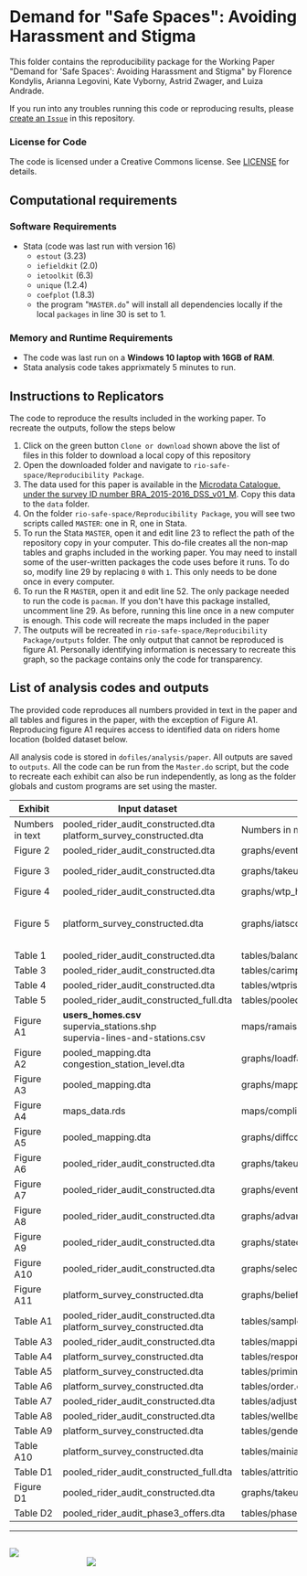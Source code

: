 # Demand for "Safe Spaces": Avoiding Harassment and Stigma

This folder contains the reproducibility package for the Working Paper "Demand for 'Safe Spaces': Avoiding Harassment and Stigma" by Florence Kondylis, Arianna Legovini, Kate Vyborny, Astrid Zwager, and Luiza Andrade.

If you run into any troubles running this code or reproducing results, please [create an `Issue`](https://github.com/worldbank/rio-safe-space/issues/new) in this repository.

### License for Code

The code is licensed under a Creative Commons license. See [LICENSE](https://github.com/worldbank/rio-safe-space/blob/master/Replication%20Package/LICENSE) for details.


Computational requirements
---------------------------

### Software Requirements

- Stata (code was last run with version 16)
  - `estout` (3.23)
  - `iefieldkit` (2.0)
  - `ietoolkit` (6.3)
  - `unique` (1.2.4)
  - `coefplot` (1.8.3)
  - the program "`MASTER.do`" will install all dependencies locally if the local `packages` in line 30 is set to 1.

### Memory and Runtime Requirements

- The code was last run on a **Windows 10 laptop with 16GB of RAM**. 
- Stata analysis code takes apprixmately 5 minutes to run.

Instructions to Replicators
---------------------------

The code to reproduce the results included in the working paper. To recreate the outputs, follow the steps below
1. Click on the green button `Clone or download` shown above the list of files in this folder to download a local copy of this repository
1. Open the downloaded folder and navigate to `rio-safe-space/Reproducibility Package`.
1. The data used for this paper is available in the [Microdata Catalogue, under the survey ID number BRA_2015-2016_DSS_v01_M](https://microdatalib.worldbank.org/index.php/catalog/11600). Copy this data to the `data` folder.
1. On the folder `rio-safe-space/Reproducibility Package`, you will see two scripts called `MASTER`: one in R, one in Stata.
1. To run the Stata `MASTER`, open it and edit line 23 to reflect the path of the repository copy in your computer. This do-file creates all the non-map tables and graphs included in the working paper. You may need to install some of the user-written packages the code uses before it runs. To do so, modify line 29 by replacing `0` with `1`. This only needs to be done once in every computer.
1. To run the R `MASTER`, open it and edit line 52. The only package needed to run the code is `pacman`. If you don't have this package installed, uncomment line 29. As before, running this line once in a new computer is enough. This code will recreate the maps included in the paper
1. The outputs will be recreated in `rio-safe-space/Reproducibility Package/outputs` folder. The only output that cannot be reproduced is figure A1. Personally identifying information is necessary to recreate this graph, so the package contains only the code for transparency.

List of analysis codes and outputs
-------------------------------

The provided code reproduces all numbers provided in text in the paper and all tables and figures in the paper, with the exception of Figure A1. Reproducing figure A1 requires access to identified data on riders home location (bolded dataset below.

All analysis code is stored in `dofiles/analysis/paper`. All outputs are saved to `outputs`. All the code can be run from the `Master.do` script, but the code to recreate each exhibit can also be run independently, as long as the folder globals and custom programs are set using the master.

| Exhibit    | Input dataset | Program | Output file |
|------------|---------------|---------|-------------|
| Numbers in text | pooled_rider_audit_constructed.dta <br> platform_survey_constructed.dta | Numbers in main text.do |  |
| Figure 2 | pooled_rider_audit_constructed.dta | graphs/eventstudy_bypremium.do | graphs/eventstudy_bypremium.png |
| Figure 3 | pooled_rider_audit_constructed.dta | graphs/takeup.do | graphs/takeup_fe.png <br> graphs/takeup_person.png |
| Figure 4 | pooled_rider_audit_constructed.dta | graphs/wtp_harass.do | graphs/wtp_harass.png |
| Figure 5 | platform_survey_constructed.dta | graphs/iatscores.do | graphs/IAT_safety.png	 <br> graphs/IAT_advances.png <br> graphs/IAT_men.png <br> graphs/IAT_women.png |
| Table 1 | pooled_rider_audit_constructed.dta | tables/balance_table.do | tables/balance_table.tex |
| Table 3 | pooled_rider_audit_constructed.dta | tables/carimpactharassment.do | tables/paper_carimpactharassment_main.tex |
| Table 4 | pooled_rider_audit_constructed.dta | tables/wtprisk.do | tables/paper_wtprisk.tex  |
| Table 5 | pooled_rider_audit_constructed_full.dta |  tables/pooled_rider_audit_constructed_full.dta | tables/back_envelope_costs_full.tex  |
| Figure A1 | **users_homes.csv** <br> supervia_stations.shp <br> supervia-lines-and-stations.csv | maps/ramais-and-homes.R | maps/ramais-and-homes.pdf |
| Figure A2 | pooled_mapping.dta <br> congestion_station_level.dta | graphs/loadfactor.do | graphs/loadfactor.png |
| Figure A3 | pooled_mapping.dta | graphs/mappingcompliancebycar.do  | graphs/mappingcompliancebycar.png <br> graphs/mappingcompliancebycar.png |
| Figure A4 | maps_data.rds | maps/compliance.R | maps/compliance.pdf |
| Figure A5 | pooled_mapping.dta | graphs/diffcompliance.do | graphs/diffcompliance.png |
| Figure A6 | pooled_rider_audit_constructed.dta | graphs/takeupandcongestion.do | graphs/takeupandcongestion.png |
| Figure A7 | pooled_rider_audit_constructed.dta | graphs/eventstudy.do | graphs/eventstudy.png <br> eventstudy_hist.png |
| Figure A8 | pooled_rider_audit_constructed.dta | graphs/advantagespinkcar.do | graphs/advantages_pink_car.png |
| Figure A9 | pooled_rider_audit_constructed.dta | graphs/statedrevealed3.do | graphs/statedrevealed3.png |
| Figure A10 | pooled_rider_audit_constructed.dta | graphs/selection.do | graphs/paper_selection.png |
| Figure A11 | platform_survey_constructed.dta | graphs/beliefs.do | graphs/beliefs.png |
| Table A1 | pooled_rider_audit_constructed.dta <br> platform_survey_constructed.dta | tables/sample_table.do | tables/sample_table.tex |
| Table A3 | pooled_rider_audit_constructed.dta | tables/mappingridercorr.do | tables/mappingridercorr.tex |
| Table A4 | platform_survey_constructed.dta | tables/response.do | tables/response.tex  |
| Table A5 | platform_survey_constructed.dta | tables/priming.do | tables/priming.tex |
| Table A6 | platform_survey_constructed.dta | tables/order.do | tables/order.tex |
| Table A7 | pooled_rider_audit_constructed.dta | tables/adjustment.do | tables/adjustment.tex |
| Table A8 | pooled_rider_audit_constructed.dta | tables/wellbeing.do | tables/paper_wellbeing_main.tex |
| Table A9 | platform_survey_constructed.dta | tables/genderdescriptives.do | tables/genderdescriptives.tex |
| Table A10 | platform_survey_constructed.dta | tables/mainiat.do | tables/mainiat.tex <br> graphs/presentation_iat_coef.png |
| Table D1 | pooled_rider_audit_constructed_full.dta | tables/attrition.do | tables/attrition.tex |
| Figure D1 | pooled_rider_audit_constructed.dta | graphs/takeup_person_bound.do | graphs/takeup_person_bound.png |
| Table D2 | pooled_rider_audit_phase3_offers.dta | tables/phase3participation.do | tables/phase3participation.tex |

---
##
<div class = "row">
  <div class = "column" style = "width:30%">
    <img src="https://github.com/worldbank/rio-safe-space/blob/master/img/wb.png" align = "left">
  </div>
  <div class = "column" style = "width:30%">
    <img src="https://github.com/worldbank/rio-safe-space/blob/master/img/i2i.png" align = "right">
  </div>
</div>
